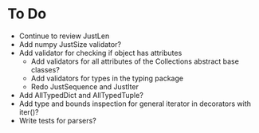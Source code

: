 # To Do
- Continue to review JustLen
- Add numpy JustSize validator?
- Add validator for checking if object has attributes
  - Add validators for all attributes of the Collections abstract base classes?
  - Add validators for types in the typing package
  - Redo JustSequence and JustIter
- Add AllTypedDict and AllTypedTuple?
- Add type and bounds inspection for general iterator in decorators with iter()?
- Write tests for parsers?
